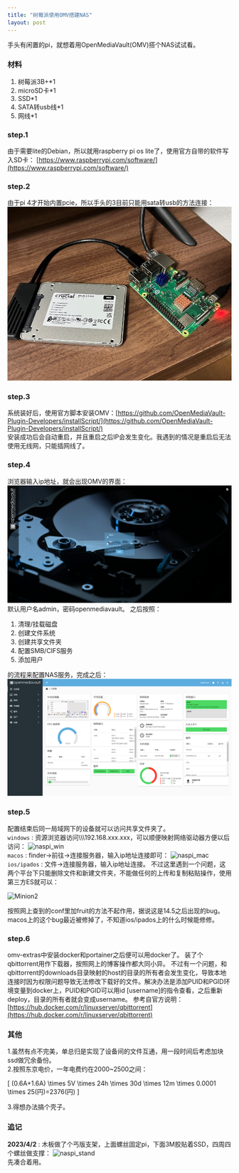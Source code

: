 ```yaml
---
title: "树莓派使用OMV搭建NAS"
layout: post
---
```


<script async src="https://cdn.jsdelivr.net/npm/mathjax@3/es5/tex-chtml.js" id="MathJax-script"></script>
<script>
MathJax = {
  tex: {
    inlineMath: [['$', '$'],['\$', '\$']]
  }
};
</script>

手头有闲置的pi，就想着用OpenMediaVault(OMV)搭个NAS试试看。

### 材料
1. 树莓派3B+*1  
2. microSD卡*1  
3. SSD*1  
4. SATA转usb线*1  
5. 网线*1  

### step.1

由于需要lite的Debian，所以就用raspberry pi os lite了，使用官方自带的软件写入SD卡：
[https://www.raspberrypi.com/software/](https://www.raspberrypi.com/software/)

### step.2
由于pi 4才开始内置pcie，所以手头的3目前只能用sata转usb的方法连接：
![naspi](../img/naspi/naspi.JPG)

### step.3
系统装好后，使用官方脚本安装OMV：[https://github.com/OpenMediaVault-Plugin-Developers/installScript/](https://github.com/OpenMediaVault-Plugin-Developers/installScript/)  
安装成功后会自动重启，并且重启之后IP会发生变化。我遇到的情况是重启后无法使用无线网，只能插网线了。  

### step.4

浏览器输入ip地址，就会出现OMV的界面：
![omv_login](../img/naspi/omv_login.png)
默认用户名admin，密码openmediavault。
之后按照：  

1. 清理/挂载磁盘    
2. 创建文件系统  
3. 创建共享文件夹  
4. 配置SMB/CIFS服务  
5. 添加用户

的流程来配置NAS服务，完成之后：
![omv_omv_console](../img/naspi/omv_console.png)  

### step.5

配置结束后同一局域网下的设备就可以访问共享文件夹了。  
```windows```  : 资源浏览器访问\\\\\192.168.xxx.xxx，可以顺便映射网络驱动器方便以后访问：
![naspi_win](../img/naspi/naspi_win.png)  
```macos```   : finder->前往->连接服务器，输入ip地址连接即可：
![naspi_mac](../img/naspi/naspi_mac.png)  
```ios/ipados```  : 文件->连接服务器，输入ip地址连接。
不过这里遇到一个问题，这两个平台下只能删除文件和新建文件夹，不能做任何的上传和复制粘贴操作，使用第三方ES就可以：

<img src="../img/naspi/naspi_ioserr.PNG" width="250" alt="Minion2"/>

按照网上查到的conf里加fruit的方法不起作用，据说这是14.5之后出现的bug。macos上的这个bug最近被修掉了，不知道ios/ipados上的什么时候能修修。

### step.6

omv-extras中安装docker和portainer之后便可以用docker了。
装了个qbittorrent用作下载器，按照网上的博客操作都大同小异。
不过有一个问题，和qbittorrent的downloads目录映射的host的目录的所有者会发生变化，导致本地连接时因为权限问题导致无法修改下载好的文件。解决办法是添加PUID和PGID环境变量到docker上，PUID和PGID可以用id [username]的指令查看，之后重新deploy，目录的所有者就会变成username。
参考自官方说明：[https://hub.docker.com/r/linuxserver/qbittorrent](https://hub.docker.com/r/linuxserver/qbittorrent)

### 其他
1.虽然有点不完美，单总归是实现了设备间的文件互通，用一段时间后考虑加块ssd做冗余备份。  
2.按照东京电价，一年电费约在2000~2500之间：

\[ (0.6A+1.6A) \times 5V \times 24h \times 30d \times 12m \times 0.0001 \times 25(円)=2376(円) \]


3.得想办法搞个壳子。  

### 追记
**2023/4/2**   : 木板做了个丐版支架，上面螺丝固定pi，下面3M胶贴着SSD，四周四个螺丝做支撑：
![naspi_stand](../img/naspi/naspi_stand.JPG)    
先凑合着用。

<script src="https://utteranc.es/client.js"
        repo="jooooow/jooooow.github.io"
        issue-term="pathname"
        theme="github-light"
        crossorigin="anonymous"
        async>
</script>